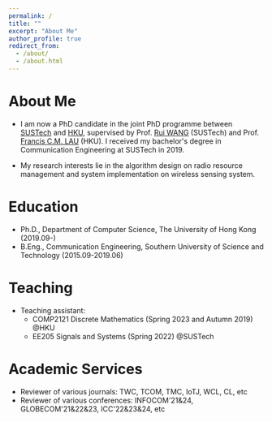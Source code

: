```yaml
---
permalink: /
title: ""
excerpt: "About Me"
author_profile: true
redirect_from: 
  - /about/
  - /about.html
---
```


# About Me
* I am now a PhD candidate in the joint PhD programme between [SUSTech](https://www.sustech.edu.cn/en/) and [HKU](https://www.hku.hk/), supervised by Prof. [Rui WANG](http://lasso.eee.sustech.edu.cn/) (SUSTech) and Prof. [Francis C.M. LAU](https://scholar.google.com/citations?user=FmneJesAAAAJ) (HKU). I received my bachelor's degree in Communication Engineering at SUSTech in 2019.

* My research interests lie in the algorithm design on radio resource management and system implementation on wireless sensing system. 

# Education
* Ph.D., Department of Computer Science, The University of Hong Kong (2019.09-)
* B.Eng., Communication Engineering, Southern University of Science and Technology (2015.09-2019.06)

# Teaching
* Teaching assistant:
  * COMP2121 Discrete Mathematics (Spring 2023 and Autumn 2019) @HKU
  * EE205 Signals and Systems (Spring 2022) @SUSTech

# Academic Services
* Reviewer of various journals: TWC, TCOM, TMC, IoTJ, WCL, CL, etc
* Reviewer of various conferences: INFOCOM'21&24, GLOBECOM'21&22&23, ICC'22&23&24, etc